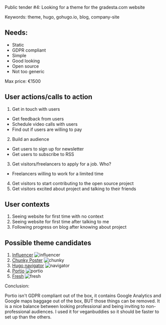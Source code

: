 Public tender #4: Looking for a theme for the gradesta.com website

Keywords: theme, hugo, gohugo.io, blog, company-site

Needs:
-------

 - Static
 - GDPR compliant
 - Simple
 - Good looking
 - Open source
 - Not too generic

Max price: €1500

User actions/calls to action
---------------------------------

1. Get in touch with users
 - Get feedback from users
 - Schedule video calls with users
 - Find out if users are willing to pay
2. Build an audience
 - Get users to sign up for newsletter
 - Get users to subscribe to RSS
3. Get visitors/freelancers to apply for a job. Who?
 - Freelancers willing to work for a limited time
4. Get visitors to start contributing to the open source project
5. Get visitors excited about project and talking to their friends

User contexts
---------------

1. Seeing website for first time with no context
2. Seeing website for first time after talking to me
3. Following progress on blog after knowing about project

Possible theme candidates
------------------------------

1. [Influencer](https://themes.gohugo.io/themes/influencer-hugo/)
![influencer](https://d33wubrfki0l68.cloudfront.net/3ef8bd27de8c95646db9a4868903f045e238ad94/dd6a6/themes/influencer-hugo/tn-featured_hu209b9854d58ebfbb7437a30952668eff_158896_768x512_fill_catmullrom_top_3.png)
2. [Chunky Poster](https://themes.gohugo.io/themes/hugo-theme-chunky-poster/)
![chunky](https://d33wubrfki0l68.cloudfront.net/207386f6b3e6eb1ec616e4841fe5c5611233c8f9/93e17/themes/hugo-theme-chunky-poster/tn-featured_hu40b7b636d47daebd72934bbc81deaab6_162079_768x512_fill_catmullrom_top_3.png)
3. [Hugo navigator](https://themes.gohugo.io/themes/navigator-hugo/)
![navigator](https://d33wubrfki0l68.cloudfront.net/d2ec48be4564297e193fd2b1b0151d4cb56a80f7/ba5ae/themes/navigator-hugo/tn-featured_hud2fd3874b85310d553bede41cd49794c_151903_768x512_fill_catmullrom_top_3.png)
4. [Portio](https://themes.gohugo.io/themes/portio-hugo/)
![portio](https://d33wubrfki0l68.cloudfront.net/6d5e0d5a9993ceb7557de89ddb534ce8b3fcb291/e70f2/themes/portio-hugo/tn-featured_hu0bcbf85bae6e4908fe56a7aa457dde08_313324_768x512_fill_catmullrom_top_3.png)
5. [Fresh](https://themes.gohugo.io/themes/hugo-fresh/)
![fresh](https://d33wubrfki0l68.cloudfront.net/d2cc6df91ab88600210d3bbc78e27d7c2210a2d3/87260/themes/hugo-fresh/tn-featured_hu9940c9de47222c7dec3a3a0a46e25588_136565_768x512_fill_catmullrom_top_3.png)


Conclusion:

Portio isn't GDPR compliant out of the box, it contains Google Analytics and Google maps baggage out of the box, BUT those things can be removed. It is a nice balance between looking professional and being inviting to non-professional audiences. I used it for veganbuddies so it should be faster to set up than the others.

